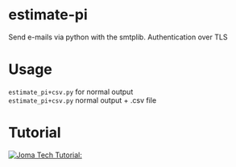 # estimate-pi
Send e-mails via python with the smtplib.
Authentication over TLS

# Usage
```estimate_pi+csv.py``` for normal output
<br>
```estimate_pi+csv.py``` normal output + .csv file

# Tutorial
[![Joma Tech Tutorial:](https://img.youtube.com/vi/pvimAM_SLic/0.jpg)](http://www.youtube.com/watch?v=pvimAM_SLic)
